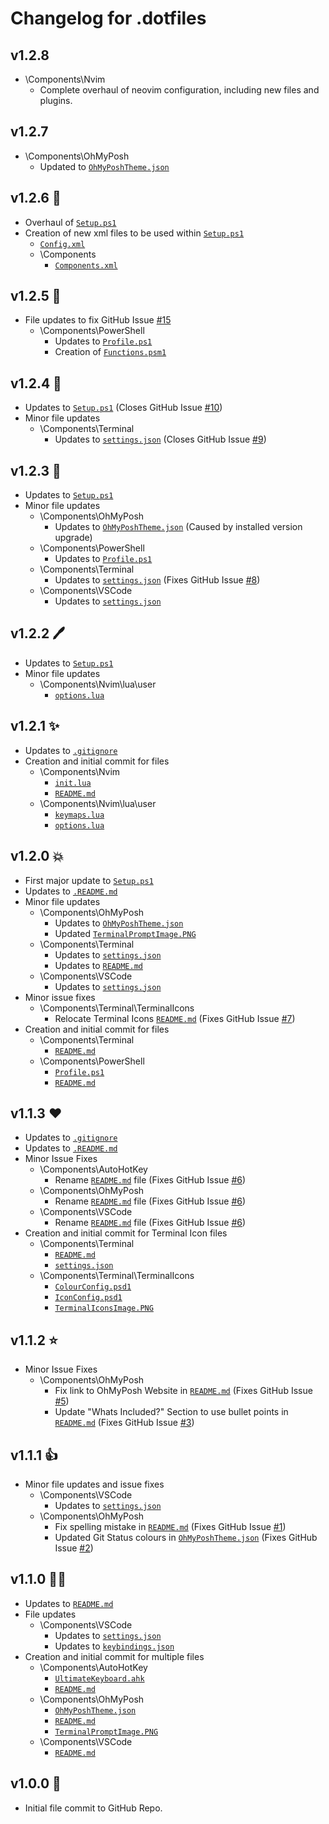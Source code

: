 # Changelog for .dotfiles

## v1.2.8
+ \Components\Nvim
    + Complete overhaul of neovim configuration, including new files and plugins.

## v1.2.7
+ \Components\OhMyPosh
    + Updated to [`OhMyPoshTheme.json`](Components/OhMyPosh/OhMyPoshTheme.json)

## v1.2.6 📝
+ Overhaul of [`Setup.ps1`](Setup.ps1)
+ Creation of new xml files to be used within [`Setup.ps1`](Setup.ps1)
    + [`Config.xml`](Config.xml)
    + \Components
        + [`Components.xml`](Components/Components.xml)

## v1.2.5 🚀
+ File updates to fix GitHub Issue [#15](https://github.com/SamParris/.dotfiles/issues/15)
    + \Components\PowerShell
        + Updates to [`Profile.ps1`](Components/PowerShell/Profile.ps1)
        + Creation of [`Functions.psm1`](Components/PowerShell/Functions.psm1)

## v1.2.4 👀
+ Updates to [`Setup.ps1`](Setup.ps1) (Closes GitHub Issue [#10](https://github.com/SamParris/.dotfiles/issues/10))
+ Minor file updates
    + \Components\Terminal
        + Updates to [`settings.json`](Components/Terminal/settings.json) (Closes GitHub Issue [#9](https://github.com/SamParris/.dotfiles/issues/9))

## v1.2.3 🎅
+ Updates to [`Setup.ps1`](Setup.ps1)
+ Minor file updates
    + \Components\OhMyPosh
        + Updates to [`OhMyPoshTheme.json`](Components/OhMyPosh/OhMyPoshTheme.json) (Caused by installed version upgrade)
    + \Components\PowerShell
        + Updates to [`Profile.ps1`](Components/PowerShell/Profile.ps1)
    + \Components\Terminal
        + Updates to [`settings.json`](Components/Terminal/settings.json) (Fixes GitHub Issue [#8](https://github.com/SamParris/.dotfiles/issues/8))
    + \Components\VSCode
        + Updates to [`settings.json`](Components/VSCode/settings.json)


## v1.2.2 🖊️
+ Updates to [`Setup.ps1`](Setup.ps1)
+ Minor file updates
    + \Components\Nvim\lua\user
        + [`options.lua`](Components/Nvim/lua/user/options.lua)
    

## v1.2.1 ✨

+ Updates to [`.gitignore`](.gitignore)
+ Creation and initial commit for files
    + \Components\Nvim
        + [`init.lua`](Components/Nvim/init.lua)
        + [`README.md`](Components/Nvim/README.md)
    + \Components\Nvim\lua\user
        + [`keymaps.lua`](Components/Nvim/lua/user/keymaps.lua)
        + [`options.lua`](Components/Nvim/lua/user/options.lua)

## v1.2.0 💥

+ First major update to [`Setup.ps1`](Setup.ps1)
+ Updates to [`.README.md`](README.md)
+ Minor file updates
    + \Components\OhMyPosh
        + Updates to [`OhMyPoshTheme.json`](Components/OhMyPosh/OhMyPoshTheme.json)
        + Updated [`TerminalPromptImage.PNG`](Components/OhMyPosh/TerminalPromptImage.PNG)
    + \Components\Terminal
        + Updates to [`settings.json`](Components/Terminal/settings.json)
        + Updates to [`README.md`](Components/Terminal/README.md)
    + \Components\VSCode
        + Updates to [`settings.json`](Components/VSCode/settings.json)
+ Minor issue fixes
    + \Components\Terminal\TerminalIcons
        + Relocate Terminal Icons [`README.md`](Components/Terminal/TerminalIcons/README.md) (Fixes GitHub Issue [#7](https://github.com/SamParris/.dotfiles/issues/7))
+ Creation and initial commit for files
    + \Components\Terminal
        + [`README.md`](Components/Terminal/README.md)
    + \Components\PowerShell
        + [`Profile.ps1`](Components/PowerShell/Profile.ps1)
        + [`README.md`](Components/PowerShell/README.md)

## v1.1.3 ❤️

+ Updates to [`.gitignore`](.gitignore)
+ Updates to [`.README.md`](README.md)
+ Minor Issue Fixes
    + \Components\AutoHotKey
        + Rename [`README.md`](Components/AutoHotKey/README.md) file (Fixes GitHub Issue [#6](https://github.com/SamParris/.dotfiles/issues/6))
    + \Components\OhMyPosh
        + Rename [`README.md`](Components/OhMyPosh/README.md) file (Fixes GitHub Issue [#6](https://github.com/SamParris/.dotfiles/issues/6))
    + \Components\VSCode
        + Rename [`README.md`](Components/VSCode/README.md) file (Fixes GitHub Issue [#6](https://github.com/SamParris/.dotfiles/issues/6))
+ Creation and initial commit for Terminal Icon files
    + \Components\Terminal
        + [`README.md`](Components/Terminal/README.md)
        + [`settings.json`](Components/Terminal/settings.json)
    + \Components\Terminal\TerminalIcons
        + [`ColourConfig.psd1`](Components/Terminal/TerminalIcons/ColourConfig.psd1)
        + [`IconConfig.psd1`](Components/Terminal/TerminalIcons/IconConfig.psd1)
        + [`TerminalIconsImage.PNG`](Components/Terminal/TerminalIcons/TerminalIconsImage.PNG)
## v1.1.2 ⭐

+ Minor Issue Fixes
    + \Components\OhMyPosh
        + Fix link to OhMyPosh Website in [`README.md`](Components/OhMyPosh/README.md) (Fixes GitHub Issue [#5](https://github.com/SamParris/.dotfiles/issues/5))
        + Update "Whats Included?" Section to use bullet points in [`README.md`](Components/OhMyPosh/README.md) (Fixes GitHub Issue [#3](https://github.com/SamParris/.dotfiles/issues/3))

## v1.1.1 👍

+ Minor file updates and issue fixes
    + \Components\VSCode
        + Updates to [`settings.json`](Components/VSCode/settings.json)
    + \Components\OhMyPosh
        + Fix spelling mistake in [`README.md`](Components/OhMyPosh/README.md) (Fixes GitHub Issue [#1](https://github.com/SamParris/.dotfiles/issues/1))
        + Updated Git Status colours in [`OhMyPoshTheme.json`](Components/OhMyPosh/OhMyPoshTheme.json) (Fixes GitHub Issue [#2](https://github.com/SamParris/.dotfiles/issues/2))

## v1.1.0 🐱‍🏍

+ Updates to [`README.md`](README.md)
+ File updates
    + \Components\VSCode
        + Updates to [`settings.json`](Components/VSCode/settings.json)
        + Updates to [`keybindings.json`](Components/VSCode/keybindings.json)
+ Creation and initial commit for multiple files
    + \Components\AutoHotKey
        + [`UltimateKeyboard.ahk`](Components/AutoHotKey/UltimateKeyboard.ahk)
        + [`README.md`](Components/AutoHotKey/README.md)
    + \Components\OhMyPosh
        + [`OhMyPoshTheme.json`](Components/OhMyPosh/OhMyPoshTheme.json)
        + [`README.md`](Components/OhMyPosh/README.md)
        + [`TerminalPromptImage.PNG`](Components/OhMyPosh/TerminalPromptImage.PNG)
    + \Components\VSCode
        + [`README.md`](Components/VSCode/README.md)

## v1.0.0 🎉

+ Initial file commit to GitHub Repo.